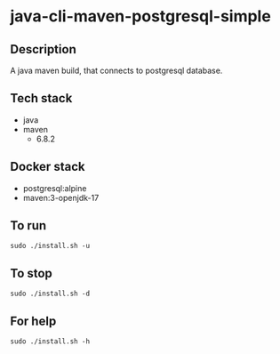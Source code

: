 # java-cli-maven-postgresql-simple

## Description
A java maven build, that connects to postgresql database.

## Tech stack
- java
- maven
  - 6.8.2

## Docker stack
- postgresql:alpine
- maven:3-openjdk-17

## To run
`sudo ./install.sh -u`

## To stop
`sudo ./install.sh -d`

## For help
`sudo ./install.sh -h`
